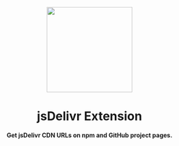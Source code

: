 <div align="center">
	<img src="media/icon.png" width="200" height="200" />
	<h1>jsDelivr Extension</h1>
	<p>
		<b>Get jsDelivr CDN URLs on npm and GitHub project pages.</b>
	</p>
	<br>
	<br>
</div>